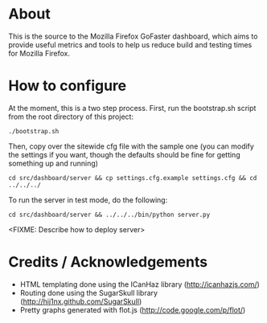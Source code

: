 # About

This is the source to the Mozilla Firefox GoFaster dashboard, which aims
to provide useful metrics and tools to help us reduce build and testing times
for Mozilla Firefox.

# How to configure

At the moment, this is a two step process. First, run the bootstrap.sh script
from the root directory of this project:

    ./bootstrap.sh

Then, copy over the sitewide cfg file with the sample one (you can modify the
settings if you want, though the defaults should be fine for getting something
up and running)

    cd src/dashboard/server && cp settings.cfg.example settings.cfg && cd ../../../

To run the server in test mode, do the following:

    cd src/dashboard/server && ../../../bin/python server.py

<FIXME: Describe how to deploy server>

# Credits / Acknowledgements

* HTML templating done using the ICanHaz library (http://icanhazjs.com/)
* Routing done using the SugarSkull library (http://hij1nx.github.com/SugarSkull)
* Pretty graphs generated with flot.js (http://code.google.com/p/flot/)
